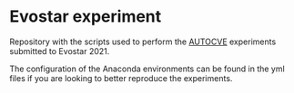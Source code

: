 # Evostar experiment

Repository with the scripts used to perform the [AUTOCVE](https://github.com/celiolarcher/AUTOCVE) experiments submitted to Evostar 2021.

The configuration of the Anaconda environments can be found in the yml files if you are looking to better reproduce the experiments.